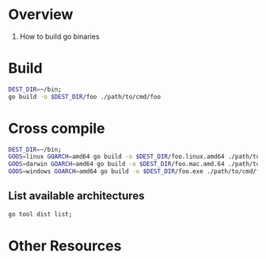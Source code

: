 # Overview
1. How to build go binaries


# Build
```sh
DEST_DIR=~/bin;
go build -o $DEST_DIR/foo ./path/to/cmd/foo
```


# Cross compile
```sh
DEST_DIR=~/bin;
GOOS=linux GOARCH=amd64 go build -o $DEST_DIR/foo.linux.amd64 ./path/to/cmd/foo
GOOS=darwin GOARCH=amd64 go build -o $DEST_DIR/foo.mac.amd.64 ./path/to/cmd/foo
GOOS=windows GOARCH=amd64 go build -o $DEST_DIR/foo.exe ./path/to/cmd/foo
```

## List available architectures
```sh
go tool dist list;
```


# Other Resources
